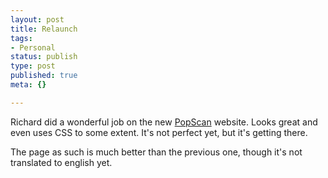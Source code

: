 ```yaml
---
layout: post
title: Relaunch
tags:
- Personal
status: publish
type: post
published: true
meta: {}

---
```

<p>
Richard did a wonderful job on the new <a href="http://www.popscan.ch">PopScan</a> website. Looks great and even uses CSS to some extent. It's not perfect yet, but it's getting there.
</p><p>
The page as such is much better than the previous one, though it's not translated to english yet.</p>
